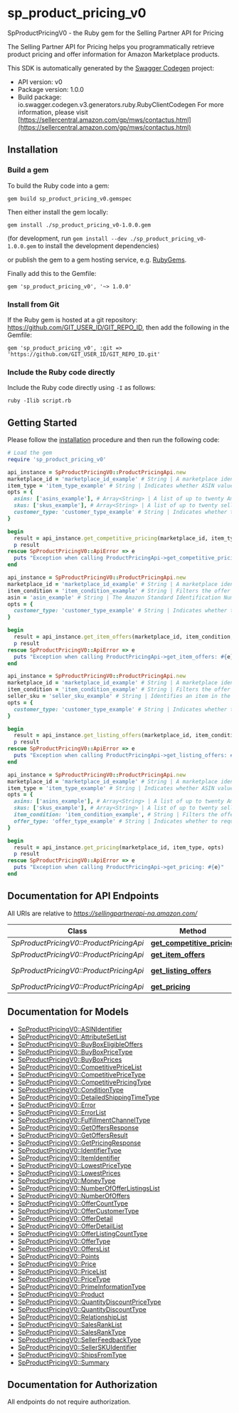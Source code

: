 # sp_product_pricing_v0

SpProductPricingV0 - the Ruby gem for the Selling Partner API for Pricing

The Selling Partner API for Pricing helps you programmatically retrieve product pricing and offer information for Amazon Marketplace products.

This SDK is automatically generated by the [Swagger Codegen](https://github.com/swagger-api/swagger-codegen) project:

- API version: v0
- Package version: 1.0.0
- Build package: io.swagger.codegen.v3.generators.ruby.RubyClientCodegen
For more information, please visit [https://sellercentral.amazon.com/gp/mws/contactus.html](https://sellercentral.amazon.com/gp/mws/contactus.html)

## Installation

### Build a gem

To build the Ruby code into a gem:

```shell
gem build sp_product_pricing_v0.gemspec
```

Then either install the gem locally:

```shell
gem install ./sp_product_pricing_v0-1.0.0.gem
```
(for development, run `gem install --dev ./sp_product_pricing_v0-1.0.0.gem` to install the development dependencies)

or publish the gem to a gem hosting service, e.g. [RubyGems](https://rubygems.org/).

Finally add this to the Gemfile:

    gem 'sp_product_pricing_v0', '~> 1.0.0'

### Install from Git

If the Ruby gem is hosted at a git repository: https://github.com/GIT_USER_ID/GIT_REPO_ID, then add the following in the Gemfile:

    gem 'sp_product_pricing_v0', :git => 'https://github.com/GIT_USER_ID/GIT_REPO_ID.git'

### Include the Ruby code directly

Include the Ruby code directly using `-I` as follows:

```shell
ruby -Ilib script.rb
```

## Getting Started

Please follow the [installation](#installation) procedure and then run the following code:
```ruby
# Load the gem
require 'sp_product_pricing_v0'

api_instance = SpProductPricingV0::ProductPricingApi.new
marketplace_id = 'marketplace_id_example' # String | A marketplace identifier. Specifies the marketplace for which prices are returned.
item_type = 'item_type_example' # String | Indicates whether ASIN values or seller SKU values are used to identify items. If you specify Asin, the information in the response will be dependent on the list of Asins you provide in the Asins parameter. If you specify Sku, the information in the response will be dependent on the list of Skus you provide in the Skus parameter. Possible values: Asin, Sku.
opts = { 
  asins: ['asins_example'], # Array<String> | A list of up to twenty Amazon Standard Identification Number (ASIN) values used to identify items in the given marketplace.
  skus: ['skus_example'], # Array<String> | A list of up to twenty seller SKU values used to identify items in the given marketplace.
  customer_type: 'customer_type_example' # String | Indicates whether to request pricing information from the point of view of Consumer or Business buyers. Default is Consumer.
}

begin
  result = api_instance.get_competitive_pricing(marketplace_id, item_type, opts)
  p result
rescue SpProductPricingV0::ApiError => e
  puts "Exception when calling ProductPricingApi->get_competitive_pricing: #{e}"
end

api_instance = SpProductPricingV0::ProductPricingApi.new
marketplace_id = 'marketplace_id_example' # String | A marketplace identifier. Specifies the marketplace for which prices are returned.
item_condition = 'item_condition_example' # String | Filters the offer listings to be considered based on item condition. Possible values: New, Used, Collectible, Refurbished, Club.
asin = 'asin_example' # String | The Amazon Standard Identification Number (ASIN) of the item.
opts = { 
  customer_type: 'customer_type_example' # String | Indicates whether to request Consumer or Business offers. Default is Consumer.
}

begin
  result = api_instance.get_item_offers(marketplace_id, item_condition, asin, opts)
  p result
rescue SpProductPricingV0::ApiError => e
  puts "Exception when calling ProductPricingApi->get_item_offers: #{e}"
end

api_instance = SpProductPricingV0::ProductPricingApi.new
marketplace_id = 'marketplace_id_example' # String | A marketplace identifier. Specifies the marketplace for which prices are returned.
item_condition = 'item_condition_example' # String | Filters the offer listings based on item condition. Possible values: New, Used, Collectible, Refurbished, Club.
seller_sku = 'seller_sku_example' # String | Identifies an item in the given marketplace. SellerSKU is qualified by the seller's SellerId, which is included with every operation that you submit.
opts = { 
  customer_type: 'customer_type_example' # String | Indicates whether to request Consumer or Business offers. Default is Consumer.
}

begin
  result = api_instance.get_listing_offers(marketplace_id, item_condition, seller_sku, opts)
  p result
rescue SpProductPricingV0::ApiError => e
  puts "Exception when calling ProductPricingApi->get_listing_offers: #{e}"
end

api_instance = SpProductPricingV0::ProductPricingApi.new
marketplace_id = 'marketplace_id_example' # String | A marketplace identifier. Specifies the marketplace for which prices are returned.
item_type = 'item_type_example' # String | Indicates whether ASIN values or seller SKU values are used to identify items. If you specify Asin, the information in the response will be dependent on the list of Asins you provide in the Asins parameter. If you specify Sku, the information in the response will be dependent on the list of Skus you provide in the Skus parameter.
opts = { 
  asins: ['asins_example'], # Array<String> | A list of up to twenty Amazon Standard Identification Number (ASIN) values used to identify items in the given marketplace.
  skus: ['skus_example'], # Array<String> | A list of up to twenty seller SKU values used to identify items in the given marketplace.
  item_condition: 'item_condition_example', # String | Filters the offer listings based on item condition. Possible values: New, Used, Collectible, Refurbished, Club.
  offer_type: 'offer_type_example' # String | Indicates whether to request pricing information for the seller's B2C or B2B offers. Default is B2C.
}

begin
  result = api_instance.get_pricing(marketplace_id, item_type, opts)
  p result
rescue SpProductPricingV0::ApiError => e
  puts "Exception when calling ProductPricingApi->get_pricing: #{e}"
end
```

## Documentation for API Endpoints

All URIs are relative to *https://sellingpartnerapi-na.amazon.com/*

Class | Method | HTTP request | Description
------------ | ------------- | ------------- | -------------
*SpProductPricingV0::ProductPricingApi* | [**get_competitive_pricing**](docs/ProductPricingApi.md#get_competitive_pricing) | **GET** /products/pricing/v0/competitivePrice | 
*SpProductPricingV0::ProductPricingApi* | [**get_item_offers**](docs/ProductPricingApi.md#get_item_offers) | **GET** /products/pricing/v0/items/{Asin}/offers | 
*SpProductPricingV0::ProductPricingApi* | [**get_listing_offers**](docs/ProductPricingApi.md#get_listing_offers) | **GET** /products/pricing/v0/listings/{SellerSKU}/offers | 
*SpProductPricingV0::ProductPricingApi* | [**get_pricing**](docs/ProductPricingApi.md#get_pricing) | **GET** /products/pricing/v0/price | 

## Documentation for Models

 - [SpProductPricingV0::ASINIdentifier](docs/ASINIdentifier.md)
 - [SpProductPricingV0::AttributeSetList](docs/AttributeSetList.md)
 - [SpProductPricingV0::BuyBoxEligibleOffers](docs/BuyBoxEligibleOffers.md)
 - [SpProductPricingV0::BuyBoxPriceType](docs/BuyBoxPriceType.md)
 - [SpProductPricingV0::BuyBoxPrices](docs/BuyBoxPrices.md)
 - [SpProductPricingV0::CompetitivePriceList](docs/CompetitivePriceList.md)
 - [SpProductPricingV0::CompetitivePriceType](docs/CompetitivePriceType.md)
 - [SpProductPricingV0::CompetitivePricingType](docs/CompetitivePricingType.md)
 - [SpProductPricingV0::ConditionType](docs/ConditionType.md)
 - [SpProductPricingV0::DetailedShippingTimeType](docs/DetailedShippingTimeType.md)
 - [SpProductPricingV0::Error](docs/Error.md)
 - [SpProductPricingV0::ErrorList](docs/ErrorList.md)
 - [SpProductPricingV0::FulfillmentChannelType](docs/FulfillmentChannelType.md)
 - [SpProductPricingV0::GetOffersResponse](docs/GetOffersResponse.md)
 - [SpProductPricingV0::GetOffersResult](docs/GetOffersResult.md)
 - [SpProductPricingV0::GetPricingResponse](docs/GetPricingResponse.md)
 - [SpProductPricingV0::IdentifierType](docs/IdentifierType.md)
 - [SpProductPricingV0::ItemIdentifier](docs/ItemIdentifier.md)
 - [SpProductPricingV0::LowestPriceType](docs/LowestPriceType.md)
 - [SpProductPricingV0::LowestPrices](docs/LowestPrices.md)
 - [SpProductPricingV0::MoneyType](docs/MoneyType.md)
 - [SpProductPricingV0::NumberOfOfferListingsList](docs/NumberOfOfferListingsList.md)
 - [SpProductPricingV0::NumberOfOffers](docs/NumberOfOffers.md)
 - [SpProductPricingV0::OfferCountType](docs/OfferCountType.md)
 - [SpProductPricingV0::OfferCustomerType](docs/OfferCustomerType.md)
 - [SpProductPricingV0::OfferDetail](docs/OfferDetail.md)
 - [SpProductPricingV0::OfferDetailList](docs/OfferDetailList.md)
 - [SpProductPricingV0::OfferListingCountType](docs/OfferListingCountType.md)
 - [SpProductPricingV0::OfferType](docs/OfferType.md)
 - [SpProductPricingV0::OffersList](docs/OffersList.md)
 - [SpProductPricingV0::Points](docs/Points.md)
 - [SpProductPricingV0::Price](docs/Price.md)
 - [SpProductPricingV0::PriceList](docs/PriceList.md)
 - [SpProductPricingV0::PriceType](docs/PriceType.md)
 - [SpProductPricingV0::PrimeInformationType](docs/PrimeInformationType.md)
 - [SpProductPricingV0::Product](docs/Product.md)
 - [SpProductPricingV0::QuantityDiscountPriceType](docs/QuantityDiscountPriceType.md)
 - [SpProductPricingV0::QuantityDiscountType](docs/QuantityDiscountType.md)
 - [SpProductPricingV0::RelationshipList](docs/RelationshipList.md)
 - [SpProductPricingV0::SalesRankList](docs/SalesRankList.md)
 - [SpProductPricingV0::SalesRankType](docs/SalesRankType.md)
 - [SpProductPricingV0::SellerFeedbackType](docs/SellerFeedbackType.md)
 - [SpProductPricingV0::SellerSKUIdentifier](docs/SellerSKUIdentifier.md)
 - [SpProductPricingV0::ShipsFromType](docs/ShipsFromType.md)
 - [SpProductPricingV0::Summary](docs/Summary.md)

## Documentation for Authorization

 All endpoints do not require authorization.

